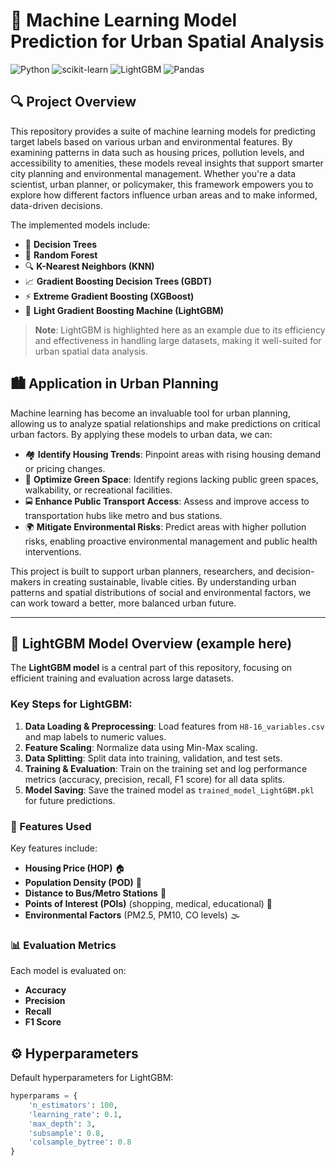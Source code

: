 # 🌆 Machine Learning Model Prediction for Urban Spatial Analysis

![Python](https://img.shields.io/badge/Python-3.8-blue.svg)
![scikit-learn](https://img.shields.io/badge/Scikit--Learn-0.24.2-orange.svg)
![LightGBM](https://img.shields.io/badge/LightGBM-3.2.1-green.svg)
![Pandas](https://img.shields.io/badge/Pandas-1.2.4-yellow.svg)

## 🔍 Project Overview

This repository provides a suite of machine learning models for predicting target labels based on various urban and environmental features. By examining patterns in data such as housing prices, pollution levels, and accessibility to amenities, these models reveal insights that support smarter city planning and environmental management. Whether you're a data scientist, urban planner, or policymaker, this framework empowers you to explore how different factors influence urban areas and to make informed, data-driven decisions.

The implemented models include:
- 🌲 **Decision Trees**
- 🌳 **Random Forest**
- 🔍 **K-Nearest Neighbors (KNN)**
- 📈 **Gradient Boosting Decision Trees (GBDT)**
- ⚡ **Extreme Gradient Boosting (XGBoost)**
- 🌟 **Light Gradient Boosting Machine (LightGBM)**

> **Note**: LightGBM is highlighted here as an example due to its efficiency and effectiveness in handling large datasets, making it well-suited for urban spatial data analysis.

## 🏙️ Application in Urban Planning

Machine learning has become an invaluable tool for urban planning, allowing us to analyze spatial relationships and make predictions on critical urban factors. By applying these models to urban data, we can:

- 🏘️ **Identify Housing Trends**: Pinpoint areas with rising housing demand or pricing changes.
- 🌳 **Optimize Green Space**: Identify regions lacking public green spaces, walkability, or recreational facilities.
- 🚍 **Enhance Public Transport Access**: Assess and improve access to transportation hubs like metro and bus stations.
- 🌍 **Mitigate Environmental Risks**: Predict areas with higher pollution risks, enabling proactive environmental management and public health interventions.

This project is built to support urban planners, researchers, and decision-makers in creating sustainable, livable cities. By understanding urban patterns and spatial distributions of social and environmental factors, we can work toward a better, more balanced urban future.

---

## 🌟 LightGBM Model Overview  (example here)

The **LightGBM model** is a central part of this repository, focusing on efficient training and evaluation across large datasets.

### Key Steps for LightGBM:
1. **Data Loading & Preprocessing**: Load features from `H8-16_variables.csv` and map labels to numeric values.
2. **Feature Scaling**: Normalize data using Min-Max scaling.
3. **Data Splitting**: Split data into training, validation, and test sets.
4. **Training & Evaluation**: Train on the training set and log performance metrics (accuracy, precision, recall, F1 score) for all data splits.
5. **Model Saving**: Save the trained model as `trained_model_LightGBM.pkl` for future predictions.

### 🔑 Features Used
Key features include:
- **Housing Price (HOP)** 🏠
- **Population Density (POD)** 👥
- **Distance to Bus/Metro Stations** 🚉
- **Points of Interest (POIs)** (shopping, medical, educational) 🏥
- **Environmental Factors** (PM2.5, PM10, CO levels) 🌫️

### 📊 Evaluation Metrics
Each model is evaluated on:
- **Accuracy**
- **Precision**
- **Recall**
- **F1 Score**

## ⚙️ Hyperparameters

Default hyperparameters for LightGBM:
```python
hyperparams = {
    'n_estimators': 100,
    'learning_rate': 0.1,
    'max_depth': 3,
    'subsample': 0.8,
    'colsample_bytree': 0.8
}
